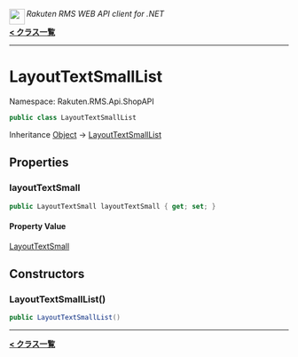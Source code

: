 <img align="left" style="height: 2em;" src="https://webservice.rakuten.co.jp/favicon.ico"><em>Rakuten RMS WEB API client for .NET</em>

[**< クラス一覧**](./)
- - -

# LayoutTextSmallList

Namespace: Rakuten.RMS.Api.ShopAPI

```csharp
public class LayoutTextSmallList
```

Inheritance [Object](https://docs.microsoft.com/en-us/dotnet/api/system.object) → [LayoutTextSmallList](./rakuten.rms.api.shopapi.layouttextsmalllist)

## Properties

### <a id="properties-layouttextsmall"/>**layoutTextSmall**

```csharp
public LayoutTextSmall layoutTextSmall { get; set; }
```

#### Property Value

[LayoutTextSmall](./rakuten.rms.api.shopapi.layouttextsmall)<br>

## Constructors

### <a id="constructors-.ctor"/>**LayoutTextSmallList()**

```csharp
public LayoutTextSmallList()
```


- - -
[**< クラス一覧**](./)
